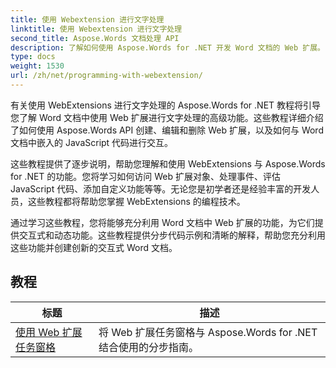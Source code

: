 ```yaml
---
title: 使用 Webextension 进行文字处理
linktitle: 使用 Webextension 进行文字处理
second_title: Aspose.Words 文档处理 API
description: 了解如何使用 Aspose.Words for .NET 开发 Word 文档的 Web 扩展。了解如何创建、修改和自定义 Web 扩展，并将它们集成到您的 Word 文档中。
type: docs
weight: 1530
url: /zh/net/programming-with-webextension/
---
```

有关使用 WebExtensions 进行文字处理的 Aspose.Words for .NET 教程将引导您了解 Word 文档中使用 Web 扩展进行文字处理的高级功能。这些教程详细介绍了如何使用 Aspose.Words API 创建、编辑和删除 Web 扩展，以及如何与 Word 文档中嵌入的 JavaScript 代码进行交互。

这些教程提供了逐步说明，帮助您理解和使用 WebExtensions 与 Aspose.Words for .NET 的功能。您将学习如何访问 Web 扩展对象、处理事件、评估 JavaScript 代码、添加自定义功能等等。无论您是初学者还是经验丰富的开发人员，这些教程都将帮助您掌握 WebExtensions 的编程技术。

通过学习这些教程，您将能够充分利用 Word 文档中 Web 扩展的功能，为它们提供交互式和动态功能。这些教程提供分步代码示例和清晰的解释，帮助您充分利用这些功能并创建创新的交互式 Word 文档。

## 教程
| 标题 | 描述 |
| --- | --- |
| [使用 Web 扩展任务窗格](./using-web-extension-task-panes/) | 将 Web 扩展任务窗格与 Aspose.Words for .NET 结合使用的分步指南。 |